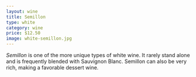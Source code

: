 ```yaml
---
layout: wine
title: Semillon  
type: white
category: wine
price: $12.50
image: white-semillon.jpg
---
```


*Semillon* is one of the more unique types of white wine. It rarely stand alone and is frequently blended with Sauvignon Blanc. Semillon can also be very rich, making a favorable dessert wine.

